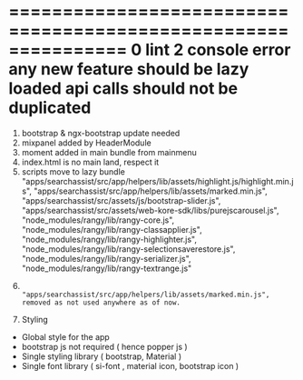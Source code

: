 ===============================================================
0 lint
2 console error
any new feature should be lazy loaded
api calls should not be duplicated
===============================================================

1.  bootstrap & ngx-bootstrap update needed
2.  mixpanel added by HeaderModule
3.  moment added in main bundle from mainmenu
4.  index.html is no main land, respect it
5.  scripts move to lazy bundle
    "apps/searchassist/src/app/helpers/lib/assets/highlight.js/highlight.min.js",
    "apps/searchassist/src/app/helpers/lib/assets/marked.min.js",
    "apps/searchassist/src/assets/js/bootstrap-slider.js",
    "apps/searchassist/src/assets/web-kore-sdk/libs/purejscarousel.js",
    "node_modules/rangy/lib/rangy-core.js",
    "node_modules/rangy/lib/rangy-classapplier.js",
    "node_modules/rangy/lib/rangy-highlighter.js",
    "node_modules/rangy/lib/rangy-selectionsaverestore.js",
    "node_modules/rangy/lib/rangy-serializer.js",
    "node_modules/rangy/lib/rangy-textrange.js"
6.              "apps/searchassist/src/app/helpers/lib/assets/marked.min.js", removed as not used anywhere as of now.
7.  Styling

- Global style for the app
- bootstrap js not required ( hence popper js )
- Single styling library ( bootstrap, Material )
- Single font library ( si-font , material icon, bootstrap icon )
